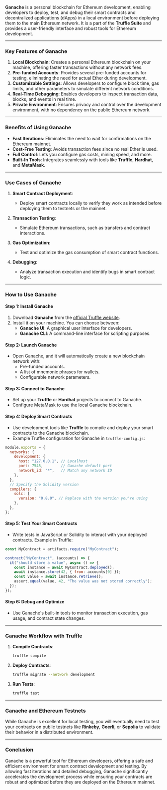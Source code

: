 **Ganache** is a personal blockchain for Ethereum development, enabling developers to deploy, test, and debug their smart contracts and decentralized applications (dApps) in a local environment before deploying them to the main Ethereum network. It is a part of the **Truffle Suite** and provides a user-friendly interface and robust tools for Ethereum development.

---

### **Key Features of Ganache**

1. **Local Blockchain**: Creates a personal Ethereum blockchain on your machine, offering faster transactions without any network fees.
2. **Pre-funded Accounts**: Provides several pre-funded accounts for testing, eliminating the need for actual Ether during development.
3. **Customizable Settings**: Allows developers to configure block time, gas limits, and other parameters to simulate different network conditions.
4. **Real-Time Debugging**: Enables developers to inspect transaction data, blocks, and events in real time.
5. **Private Environment**: Ensures privacy and control over the development environment, with no dependency on the public Ethereum network.

---

### **Benefits of Using Ganache**

- **Fast Iterations**: Eliminates the need to wait for confirmations on the Ethereum mainnet.
- **Cost-Free Testing**: Avoids transaction fees since no real Ether is used.
- **Full Control**: Lets you configure gas costs, mining speed, and more.
- **Built-In Tools**: Integrates seamlessly with tools like **Truffle**, **Hardhat**, and **MetaMask**.

---

### **Use Cases of Ganache**

1. **Smart Contract Deployment**:
    
    - Deploy smart contracts locally to verify they work as intended before deploying them to testnets or the mainnet.
2. **Transaction Testing**:
    
    - Simulate Ethereum transactions, such as transfers and contract interactions.
3. **Gas Optimization**:
    
    - Test and optimize the gas consumption of smart contract functions.
4. **Debugging**:
    
    - Analyze transaction execution and identify bugs in smart contract logic.

---

### **How to Use Ganache**

#### **Step 1: Install Ganache**

1. Download **Ganache** from the [official Truffle website](https://trufflesuite.com/ganache/).
2. Install it on your machine. You can choose between:
    - **Ganache UI**: A graphical user interface for developers.
    - **Ganache CLI**: A command-line interface for scripting purposes.

#### **Step 2: Launch Ganache**

- Open Ganache, and it will automatically create a new blockchain network with:
    - Pre-funded accounts.
    - A list of mnemonic phrases for wallets.
    - Configurable network parameters.

#### **Step 3: Connect to Ganache**

- Set up your **Truffle** or **Hardhat** projects to connect to Ganache.
- Configure MetaMask to use the local Ganache blockchain.

#### **Step 4: Deploy Smart Contracts**

- Use development tools like **Truffle** to compile and deploy your smart contracts to the Ganache blockchain.
- Example Truffle configuration for Ganache in `truffle-config.js`:

```javascript
module.exports = {
  networks: {
    development: {
      host: "127.0.0.1", // Localhost
      port: 7545,        // Ganache default port
      network_id: "*",   // Match any network ID
    },
  },
  // Specify the Solidity version
  compilers: {
    solc: {
      version: "0.8.0", // Replace with the version you're using
    },
  },
};
```

#### **Step 5: Test Your Smart Contracts**

- Write tests in JavaScript or Solidity to interact with your deployed contracts. Example in Truffle:

```javascript
const MyContract = artifacts.require("MyContract");

contract("MyContract", (accounts) => {
  it("should store a value", async () => {
    const instance = await MyContract.deployed();
    await instance.store(42, { from: accounts[0] });
    const value = await instance.retrieve();
    assert.equal(value, 42, "The value was not stored correctly");
  });
});
```

#### **Step 6: Debug and Optimize**

- Use Ganache's built-in tools to monitor transaction execution, gas usage, and contract state changes.

---

### **Ganache Workflow with Truffle**

1. **Compile Contracts**:
    
    ```bash
    truffle compile
    ```
    
2. **Deploy Contracts**:
    
    ```bash
    truffle migrate --network development
    ```
    
3. **Run Tests**:
    
    ```bash
    truffle test
    ```
    

---

### **Ganache and Ethereum Testnets**

While Ganache is excellent for local testing, you will eventually need to test your contracts on public testnets like **Rinkeby**, **Goerli**, or **Sepolia** to validate their behavior in a distributed environment.

---

### **Conclusion**

Ganache is a powerful tool for Ethereum developers, offering a safe and efficient environment for smart contract development and testing. By allowing fast iterations and detailed debugging, Ganache significantly accelerates the development process while ensuring your contracts are robust and optimized before they are deployed on the Ethereum mainnet.